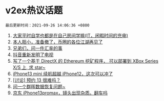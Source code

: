 # v2ex热议话题

`最后更新时间：2021-09-26 14:06:36 +0800`

1. [大家平时自学也都是在自己房间学嘛(IT，闲暇时间的充电)](https://www.v2ex.com/t/804175)
1. [本人胆小，准备撤了，币圈的各位江湖再见了](https://www.v2ex.com/t/804237)
1. [兄弟们，问一件汇率的事](https://www.v2ex.com/t/804242)
1. [抖音重新发明了电视](https://www.v2ex.com/t/804156)
1. [写了一个基于 DirectX 的 Ethereum 挖矿程序， 可以部署到 XBox Series X/S 上, 求 star~](https://www.v2ex.com/t/804173)
1. [iPhone13 mini 续航超越 iPhone12，这次可以冲了](https://www.v2ex.com/t/804252)
1. [[讨论] 预约 13 很难吗？](https://www.v2ex.com/t/804148)
1. [问一个群晖数据恢复问题~](https://www.v2ex.com/t/804212)
1. [京东 iPhone13promax，镜头出现杂质。翻车吗](https://www.v2ex.com/t/804244)

